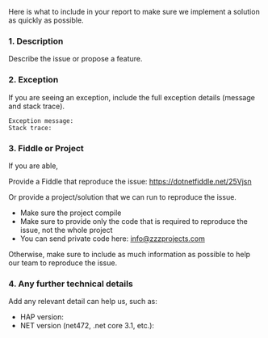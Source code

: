 Here is what to include in your report to make sure we implement a solution as quickly as possible. 

### 1. Description
Describe the issue or propose a feature.

### 2. Exception
If you are seeing an exception, include the full exception details (message and stack trace).

```
Exception message:
Stack trace:
```

### 3. Fiddle or Project
If you are able,

Provide a Fiddle that reproduce the issue: https://dotnetfiddle.net/25Vjsn

Or provide a project/solution that we can run to reproduce the issue.
- Make sure the project compile
- Make sure to provide only the code that is required to reproduce the issue, not the whole project
- You can send private code here: info@zzzprojects.com

Otherwise, make sure to include as much information as possible to help our team to reproduce the issue.

### 4. Any further technical details
Add any relevant detail can help us, such as: 

- HAP version:
- NET version (net472, .net core 3.1, etc.):

